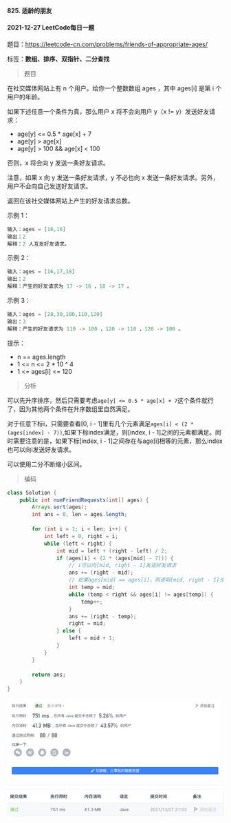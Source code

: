 #### 825. 适龄的朋友

#### 2021-12-27 LeetCode每日一题

题目：https://leetcode-cn.com/problems/friends-of-appropriate-ages/

标签：**数组、排序、双指针、二分查找**

> 题目

在社交媒体网站上有 n 个用户。给你一个整数数组 ages ，其中 ages[i] 是第 i 个用户的年龄。

如果下述任意一个条件为真，那么用户 x 将不会向用户 y（x != y）发送好友请求：

- age[y] <= 0.5 * age[x] + 7
- age[y] > age[x]
- age[y] > 100 && age[x] < 100

否则，x 将会向 y 发送一条好友请求。

注意，如果 x 向 y 发送一条好友请求，y 不必也向 x 发送一条好友请求。另外，用户不会向自己发送好友请求。

返回在该社交媒体网站上产生的好友请求总数。

示例 1：

```java
输入：ages = [16,16]
输出：2
解释：2 人互发好友请求。
```

示例 2：

```java
输入：ages = [16,17,18]
输出：2
解释：产生的好友请求为 17 -> 16 ，18 -> 17 。
```

示例 3：

```java
输入：ages = [20,30,100,110,120]
输出：3
解释：产生的好友请求为 110 -> 100 ，120 -> 110 ，120 -> 100 。
```


提示：

- n == ages.length
- 1 <= n <= 2 * 10 ^ 4
- 1 <= ages[i] <= 120

> 分析

可以先升序排序，然后只需要考虑`age[y] <= 0.5 * age[x] + 7`这个条件就行了，因为其他两个条件在升序数组里自然满足。

对于任意下标i，只需要查看[0, i - 1]里有几个元素满足`ages[i] < (2 * (ages[index] - 7))`,如果下标index满足，则[index, i - 1]之间的元素都满足。同时需要注意的是，如果下标[index, i - 1]之间存在与age[i]相等的元素，那么index也可以向i发送好友请求。

可以使用二分不断缩小区间。

> 编码

```java
class Solution {
    public int numFriendRequests(int[] ages) {
        Arrays.sort(ages);
        int ans = 0, len = ages.length;

        for (int i = 1; i < len; i++) {
            int left = 0, right = i;
            while (left < right) {
                int mid = left + (right - left) / 2;
                if (ages[i] < (2 * (ages[mid] - 7))) {
                    // i可以向[mid, right - 1]发送好友请求
                    ans += (right - mid);
                    // 如果ages[mid] == ages[i]，则说明[mid, right - 1]也可以向i发送好友请求
                    int temp = mid;
                    while (temp < right && ages[i] != ages[temp]) {
                        temp++;
                    }
                    ans += (right - temp);
                    right = mid;
                } else {
                    left = mid + 1;
                }
            }
        }

        return ans;
    }
}
```

![image-20211227210427397](825.适龄的朋友.assets/image-20211227210427397-0610268.png)